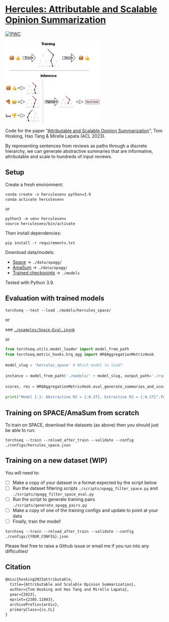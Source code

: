 # [Hercules: Attributable and Scalable Opinion Summarization](https://arxiv.org/abs/2305.11603)

	
[![PWC](https://img.shields.io/endpoint.svg?url=https://paperswithcode.com/badge/attributable-and-scalable-opinion/unsupervised-opinion-summarization-on-space)](https://paperswithcode.com/sota/unsupervised-opinion-summarization-on-space?p=attributable-and-scalable-opinion)

<img src="web/explanation_mini.png" width="300" />

Code for the paper "[Attributable and Scalable Opinion Summarization](https://arxiv.org/abs/2305.11603)", Tom Hosking, Hao Tang & Mirella Lapata (ACL 2023).

By representing sentences from reviews as paths through a discrete hierarchy, we can generate abstractive summaries that are informative, attributable and scale to hundreds of input reviews.


## Setup

Create a fresh environment:
```
conda create -n herculesenv python=3.9
conda activate herculesenv
```
or
```
python3 -m venv herculesenv
source herculesenv/bin/activate
```

Then install dependencies:
```
pip install -r requirements.txt
```

Download data/models:
 - [Space](http://tomho.sk/hercules/data/data_space.zip) -> `./data/opagg/`
 - [AmaSum](http://tomho.sk/hercules/data/data_amasum.zip) -> `./data/opagg/`
 - [Trained checkpoints](http://tomho.sk/hercules/models/) -> `./models`

Tested with Python 3.9.

## Evaluation with trained models

```
torchseq --test --load ./models/hercules_space/
```

or

see [`./examples/Space-Eval.ipynb`](examples/Space-Eval.ipynb)

or 

```python
from torchseq.utils.model_loader import model_from_path
from torchseq.metric_hooks.hrq_agg import HRQAggregationMetricHook

model_slug = 'hercules_space' # Which model to load?

instance = model_from_path('./models/' + model_slug, output_path='./runs/', data_path='./data/', silent=True)

scores, res = HRQAggregationMetricHook.eval_generate_summaries_and_score(instance.config, instance, test=True)

print("Model {:}: Abstractive R2 = {:0.2f}, Extractive R2 = {:0.2f}".format(model_slug, scores['abstractive']['rouge2'], scores['extractive']['rouge2']))
```

## Training on SPACE/AmaSum from scratch

To train on SPACE, download the datasets (as above) then you should just be able to run:

```
torchseq --train --reload_after_train --validate --config ./configs/hercules_space.json
```

## Training on a new dataset (WIP)

You will need to: 

- [ ] Make a copy of your dataset in a format expected by the script below
- [ ] Run the dataset filtering scripts `./scripts/opagg_filter_space.py` and `./scripts/opagg_filter_space_eval.py`
- [ ] Run the script to generate training pairs `./scripts/generate_opagg_pairs.py`
- [ ] Make a copy of one of the training configs and update to point at your data
- [ ] Finally, train the model!

```
torchseq --train --reload_after_train --validate --config ./configs/{YOUR_CONFIG}.json
```

Please feel free to raise a Github issue or email me if you run into any difficulties!

## Citation

```
@misc{hosking2023attributable,
  title={Attributable and Scalable Opinion Summarization}, 
  author={Tom Hosking and Hao Tang and Mirella Lapata},
  year={2023},
  eprint={2305.11603},
  archivePrefix={arXiv},
  primaryClass={cs.CL}
}
````